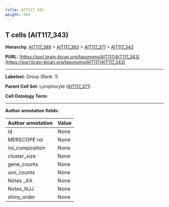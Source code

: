 ```yaml
---
title: AIT117_343
weight: 343
---
```

## T cells (AIT117_343)
<b>Hierarchy: </b>
[AIT117_389](../AIT117_389) >
[AIT117_383](../AIT117_383) >
[AIT117_371](../AIT117_371) >
[AIT117_343](../AIT117_343)

**PURL:** [https://purl.brain-bican.org/taxonomy/AIT117/AIT117_343](https://purl.brain-bican.org/taxonomy/AIT117/AIT117_343)

---


**Labelset:** Group (Rank: 1)

**Parent Cell Set:** Lymphocyte ([AIT117_371](../AIT117_371))



**Cell Ontology Term:** 

[MARKER GENES.]: #


---

[TRANSFERRED ANNOTATIONS.]: #


[AUTHOR ANNOTATION FIELDS.]: #


**Author annotation fields:**

| Author annotation | Value |
|-------------------|-------|
|id|None|
|MERSCOPE roi|None|
|roi_composition|None|
|cluster_size|None|
|gene_counts|None|
|umi_counts|None|
|Notes _AA|None|
|Notes_NJJ|None|
|shiny_order|None|
